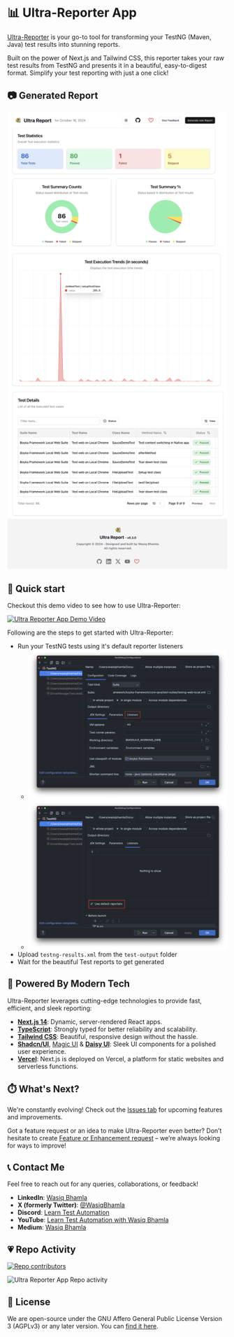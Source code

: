 # 📊 Ultra-Reporter App

[Ultra-Reporter](https://ultra-reporter-app.vercel.app/) is your go-to tool for transforming your TestNG (Maven, Java) test results into stunning reports.

Built on the power of Next.js and Tailwind CSS, this reporter takes your raw test results from TestNG and presents it in a beautiful, easy-to-digest format. Simplify your test reporting with just a one click!

## 📷 Generated Report

![Report page 1](/public/report-1.png)
![Report page 2](/public/report-2.png)
![Report page 3](/public/report-3.png)

## 🚀 Quick start

Checkout this demo video to see how to use Ultra-Reporter:

[![Ultra Reporter App Demo Video](https://img.youtube.com/vi/l2pk7LAq50I/0.jpg)](https://www.youtube.com/watch?v=l2pk7LAq50I)

Following are the steps to get started with Ultra-Reporter:

- Run your TestNG tests using it's default reporter listeners
  - ![Step 1](/public/step-1.png)
  - ![Step 2](/public/step-2.png)
- Upload `testng-results.xml` from the `test-output` folder
- Wait for the beautiful Test reports to get generated

## 🦾 Powered By Modern Tech

Ultra-Reporter leverages cutting-edge technologies to provide fast, efficient, and sleek reporting:

- **[Next.js 14](https://nextjs.org/)**: Dynamic, server-rendered React apps.
- **[TypeScript](https://www.typescriptlang.org/)**: Strongly typed for better reliability and scalability.
- **[Tailwind CSS](https://tailwindcss.com/)**: Beautiful, responsive design without the hassle.
- **[Shadcn/UI](https://ui.shadcn.com/)**, [Magic UI](https://magicui.design/) & **[Daisy UI](https://daisyui.com/)**: Sleek UI components for a polished user experience.
- **[Vercel](https://vercel.com/)**: Next.js is deployed on Vercel, a platform for static websites and serverless functions.

## ⏱️ What's Next?

We're constantly evolving! Check out the [Issues tab](https://github.com/WasiqB/ultra-reporter-app/issues) for upcoming features and improvements.

Got a feature request or an idea to make Ultra-Reporter even better? Don’t hesitate to create [Feature or Enhancement request](https://github.com/WasiqB/ultra-reporter-app/discussions) – we’re always looking for ways to improve!

## 📞 Contact Me

Feel free to reach out for any queries, collaborations, or feedback!

- **LinkedIn**: [Wasiq Bhamla](https://dub.sh/lnkd)
- **X (formerly Twitter)**: [@WasiqBhamla](https://dub.sh/x-wasiq)
- **Discord**: [Learn Test Automation](https://dub.sh/lta-community)
- **YouTube**: [Learn Test Automation with Wasiq Bhamla](https://dub.sh/lta-yt)
- **Medium**: [Wasiq Bhamla](https://dub.sh/wb-medium)

## 💗 Repo Activity

[![Repo contributors](https://contrib.rocks/image?repo=wasiqb/ultra-reporter-app)](https://github.com/WasiqB/ultra-reporter-app/graphs/contributors)

![Ultra Reporter App Repo activity](https://repobeats.axiom.co/api/embed/40bf4829da597315850c30a8909fcf40a8b5a00c.svg "Repobeats analytics image")

## 📜 License

We are open-source under the GNU Affero General Public License Version 3 (AGPLv3) or any later version. You can [find it here](https://github.com/WasiqB/ultra-reporter-app/blob/main/LICENSE.md).
